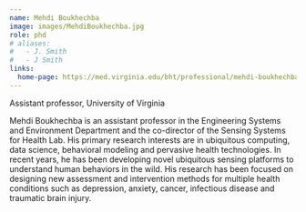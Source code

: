 ```yaml
---
name: Mehdi Boukhechba
image: images/MehdiBoukhechba.jpg
role: phd
# aliases:
#   - J. Smith
#   - J Smith
links:
  home-page: https://med.virginia.edu/bht/professional/mehdi-boukhechba-ph-d/
---
```


Assistant professor, University of Virginia

Mehdi Boukhechba is an assistant professor in the Engineering Systems and Environment Department and the co-director of the Sensing Systems for Health Lab. His primary research interests are in ubiquitous computing, data science, behavioral modeling and pervasive health technologies. In recent years, he has been developing novel ubiquitous sensing platforms to understand human behaviors in the wild. His research has been focused on designing new assessment and intervention methods for multiple health conditions such as depression, anxiety, cancer, infectious disease and traumatic brain injury.
